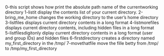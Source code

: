 0-this script shows how print the absolute path name of the currentworking directory
1-listit display the contents list of your current directory.
2-bring_me_home changes the working directory to the user’s home directory
3-listfiles displays current directory contents in a long format
4-listmorefiles displays current directory contents, including hidden files in a long format
5-listfilesdigitonly diplay current directory contents in a long format (user and group IDs) and hidden files
6-firstdirectory creates a directory named my_first_directory in the /tmp/
7-movethatfile  move the fille betty from /tmp/ to /tmp/my_first_directory